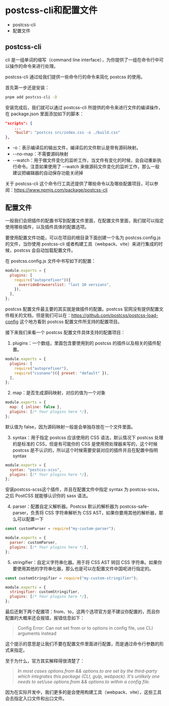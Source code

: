 # postcss-cli和配置文件

- postcss-cli
- 配置文件



## postcss-cli

cli 是一组单词的缩写（command line interface），为你提供了一组在命令行中可以操作的命令来进行处理。

postcss-cli 通过给我们提供一些命令行的命令来简化 postcss 的使用。

首先第一步还是安装：

```bash
pnpm add postcss-cli -D
```

安装完成后，我们就可以通过 postcss-cli 所提供的命令来进行文件的编译操作，在 package.json 里面添加如下的脚本：

```json
"scripts": {
  	...
    "build": "postcss src/index.css -o ./build.css"
},
```

- -o：表示编译后的输出文件，编译后的文件默认是带有源码映射。
- --no-map：不需要源码映射
- --watch：用于做文件变化的监听工作，当文件有变化的时候，会自动重新执行命令。注意如果使用了 --watch 来做源码文件变化的监听工作，那么一般建议把编辑器的自动保存功能关闭掉

关于 postcss-cli 这个命令行工具还提供了哪些命令以及哪些配置项目，可以参阅：https://www.npmjs.com/package/postcss-cli



## 配置文件

一般我们会把插件的配置书写到配置文件里面，在配置文件里面，我们就可以指定使用哪些插件，以及插件具体的配置选项。

要使用配置文件功能，可以在项目的根目录下面创建一个名为 postcss.config.js 的文件，当你使用 postcss-cli 或者构建工具（webpack、vite）来进行集成的时候，postcss 会自动加载配置文件。

在 postcss.config.js 文件中书写如下的配置：

```js
module.exports = {
  plugins: [
    require("autoprefixer")({
      overrideBrowserslist: "last 10 versions",
    }),
  ],
};
```

postcss 配置文件最主要的其实就是做插件的配置。postcss 官网没有提供配置文件相关的文档，但是我们可以在：https://github.com/postcss/postcss-load-config 这个地方看到 postcss 配置文件所支持的配置项目。

接下来我们来看一个 postcss 配置文件具体支持的配置项目：

1. plugins：一个数组，里面包含要使用到的 postcss 的插件以及相关的插件配置。

```js
module.exports = {
  plugins: [
    require("autoprefixer"),
    require("cssnano")({ preset: "default" }),
  ],
};
```

2. map：是否生成源码映射，对应的值为一个对象

```js
module.exports = {
  map: { inline: false },
  plugins: [/* Your plugins here */],
};
```

默认值为 false，因为源码映射一般是会单独存放在一个文件里面。

3. syntax：用于指定 postcss 应该使用的 CSS 语法，默认情况下 postcss 处理的是标准的 CSS，但是有可能你的 CSS 是使用预处理器来写的，这个时候 postcss 是不认识的，所以这个时候需要安装对应的插件并且在配置中指明 syntax

```js
module.exports = {
  syntax: "postcss-scss",
  plugins: [/* Your plugins here */],
};
```

安装postcss-scss这个插件，并且在配置文件中指定 syntax 为 postcss-scss，之后 PostCSS 就能够认识你的 sass 语法。

4. parser：配置自定义解析器。Postcss 默认的解析器为 postcss-safe-parser，负责将 CSS 字符串解析为 CSS AST，如果你要用其他的解析器，那么可以配置一下

```js
const customParser = require("my-custom-parser");

module.exports = {
  parser: customParser,
  plugins: [/* Your plugins here */],
};
```

5. stringifier：自定义字符串化器。用于将 CSS AST 转回 CSS 字符串。如果你要使用其他的字符串化器，那么也是可以在配置文件中国呢进行指定的。

```js
const customStringifier = require("my-custom-stringifier");

module.exports = {
  stringifier: customStringifier,
  plugins: [/* Your plugins here */],
};
```

最后还剩下两个配置项：from、to，这两个选项官方是不建议你配置的，而且你配置的大概率还会报错，报错信息如下：

> Config Error: Can not set from or to options in config file, use CLI arguments instead

这个提示的意思是让我们不要在配置文件里面进行配置，而是通过命令行参数的形式来指定。

至于为什么，官方其实解释得很清楚了：

>*In most cases options.from && options.to are set by the third-party which integrates this package (CLI, gulp, webpack). It's unlikely one needs to set/use options.from && options.to within a config file.*

因为在实际开发中，我们更多的是会使用构建工具（webpack、vite），这些工具会去指定入口文件和出口文件。


